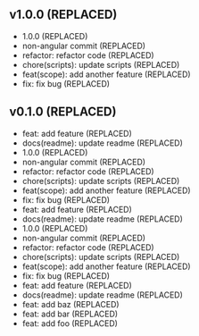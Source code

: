 ## v1.0.0 (REPLACED)

- 1.0.0 (REPLACED)
- non-angular commit (REPLACED)
- refactor: refactor code (REPLACED)
- chore(scripts): update scripts (REPLACED)
- feat(scope): add another feature (REPLACED)
- fix: fix bug (REPLACED)

## v0.1.0 (REPLACED)

- feat: add feature (REPLACED)
- docs(readme): update readme (REPLACED)
- 1.0.0 (REPLACED)
- non-angular commit (REPLACED)
- refactor: refactor code (REPLACED)
- chore(scripts): update scripts (REPLACED)
- feat(scope): add another feature (REPLACED)
- fix: fix bug (REPLACED)
- feat: add feature (REPLACED)
- docs(readme): update readme (REPLACED)
- 1.0.0 (REPLACED)
- non-angular commit (REPLACED)
- refactor: refactor code (REPLACED)
- chore(scripts): update scripts (REPLACED)
- feat(scope): add another feature (REPLACED)
- fix: fix bug (REPLACED)
- feat: add feature (REPLACED)
- docs(readme): update readme (REPLACED)
- feat: add baz (REPLACED)
- feat: add bar (REPLACED)
- feat: add foo (REPLACED)
